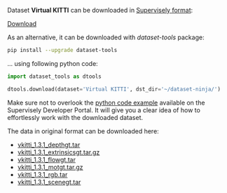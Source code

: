 Dataset **Virtual KITTI** can be downloaded in [Supervisely format](https://developer.supervisely.com/api-references/supervisely-annotation-json-format):

 [Download](https://assets.supervisely.com/remote/eyJsaW5rIjogInMzOi8vc3VwZXJ2aXNlbHktZGF0YXNldHMvMzM5MF9WaXJ0dWFsIEtJVFRJL3ZpcnR1YWwta2l0dGktRGF0YXNldE5pbmphLnRhciIsICJzaWciOiAiNGs4bklHZzhhdm5VVWxCMXJKL3BnOCsxbjFQVHR4UEJCY282ekwwdjdwaz0ifQ==?response-content-disposition=attachment%3B%20filename%3D%22virtual-kitti-DatasetNinja.tar%22)

As an alternative, it can be downloaded with *dataset-tools* package:
``` bash
pip install --upgrade dataset-tools
```

... using following python code:
``` python
import dataset_tools as dtools

dtools.download(dataset='Virtual KITTI', dst_dir='~/dataset-ninja/')
```
Make sure not to overlook the [python code example](https://developer.supervisely.com/getting-started/python-sdk-tutorials/iterate-over-a-local-project) available on the Supervisely Developer Portal. It will give you a clear idea of how to effortlessly work with the downloaded dataset.

The data in original format can be downloaded here:

- [vkitti_1.3.1_depthgt.tar](http://download.europe.naverlabs.com/virtual-kitti-1.3.1/vkitti_1.3.1_depthgt.tar)
- [vkitti_1.3.1_extrinsicsgt.tar.gz](http://download.europe.naverlabs.com/virtual-kitti-1.3.1/vkitti_1.3.1_extrinsicsgt.tar.gz)
- [vkitti_1.3.1_flowgt.tar](http://download.europe.naverlabs.com/virtual-kitti-1.3.1/vkitti_1.3.1_flowgt.tar)
- [vkitti_1.3.1_motgt.tar.gz](http://download.europe.naverlabs.com/virtual-kitti-1.3.1/vkitti_1.3.1_motgt.tar.gz)
- [vkitti_1.3.1_rgb.tar](http://download.europe.naverlabs.com/virtual-kitti-1.3.1/vkitti_1.3.1_rgb.tar)
- [vkitti_1.3.1_scenegt.tar](http://download.europe.naverlabs.com/virtual-kitti-1.3.1/vkitti_1.3.1_scenegt.tar)
